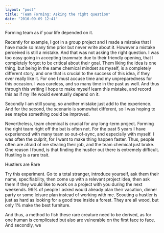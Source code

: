 ```yaml
---
layout: "post"
title: "Team Forming: Asking the right question"
date: "2016-09-09 12:41"
---
```


Forming team as if your life depended on it.

Recently for example, I got in a group project and I made a mistake that I have made so many time prior but never write about it. However a mistake perceived is still a mistake. And that was not asking the right question. I was too easy going in accepting teammate due to their friendly opening, that I completely forgot to be critical about their goal. Them liking the idea is one thing, but being in the same chemical mindset as myself, is a completely different story, and one that is crucial to the success of this idea, if they ever really like it. For one I must accuse time and my unpreparedness for this occasion. I was careless, and so many time in the past as well. And thus through this writing I hope to make myself learn this mistake, and record this as if my life would eventually depend on it.

Secondly I am still young, so another mistake just add to the experience. And for the second, the scenario is somewhat different, so I was hoping to see maybe something could be improved.

Nevertheless, team chemical is crucial for any long-term project. Forming the right team right off the bat is often not. For the past 5 years I have experienced with many team so out-of-sync, and especially with myself. I was often the culprit, for I want to make thing happen faster. Thus, people often are afraid of me stealing their job, and the team chemical just broke. One reason I found, is that finding the hustler out there is extremely difficult. Hustling is a rare trait.

Hustlers are Rare

Try this experiment. Go to a total stranger, introduce yourself, ask them their name, specifiability, then come up with a relevant project idea, then ask them if they would like to work on a project with you during the next weekends. 99% of people I asked would already plan their vacation, dinner party or some leisure plan instead of working with me. Scouting a hustler is just as hard as looking for a good tree inside a forest. They are all wood, but only 1% make the best furniture.

And thus, a method to fish these rare creature need to be derived, as for one human is complicated but also are vulnerable on the first face to face. And secondly, we
